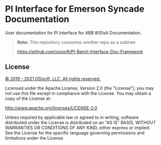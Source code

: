 # PI Interface for Emerson Syncade Documentation

User documentation for PI Interface for ABB 800xA Documentation.

>**Note:** This repository consumes another repo as a subtree:
>
>https://github.com/osisoft/PI-Batch-Interface-Doc-Framework

## License

<a href="https://www.osisoft.com/copyright/">&copy; 2019 - 2021 OSIsoft, LLC. All rights reserved.</a>

Licensed under the Apache License, Version 2.0 (the "License"); you may not use this file except in compliance with the License. You may obtain a copy of the License at:

http://www.apache.org/licenses/LICENSE-2.0

Unless required by applicable law or agreed to in writing, software distributed under the License is distributed on an "AS IS" BASIS, WITHOUT WARRANTIES OR CONDITIONS OF ANY KIND, either express or implied. See the License for the specific language governing permissions and limitations under the License.
